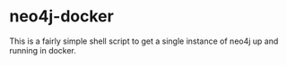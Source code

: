 # neo4j-docker

This is a fairly simple shell script to get a single instance of neo4j up and running in docker.
